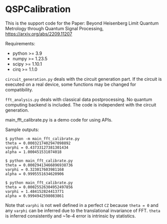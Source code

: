 # QSPCalibration

This is the support code for the Paper:
Beyond Heisenberg Limit Quantum Metrology through Quantum Signal Processing,
https://arxiv.org/abs/2209.11207


Requirements:

- python >= 3.9
- numpy >= 1.23.5
- scipy >= 1.10.1
- cirq >= 1.1.0

`circuit_generation.py` deals with the circuit generation part. If the circuit
is executed on a real device, some functions may be changed for compatibility.

`fft_analysis.py` deals with classical data postprocessing. No quantum computing
backend is included. The code is independent with the circuit generation.

main_fft_calibrate.py is a demo code for using APIs.

Sample outputs:

```
$ python -m main_fft_calibrate.py 
theta = 0.0003217402947098892
varphi = 0.43733127381301434
alpha = 1.000451531074018

$ python main_fft_calibrate.py
theta = 0.00029413466896938736
varphi = 0.323017603981168
alpha = 0.9995551634620906

$ python main_fft_calibrate.py
theta = 0.00025526304952497856
varphi = 1.484152824413771
alpha = 0.9994942598083861
```

Note that `varphi` is not well defined in a perfect `CZ` because `theta = 0` and
any `varphi` can be inferred due to the translational invariance of FFT.
`theta` is inferred consistently and ~1e-4 error is intrinsic by statistics.
